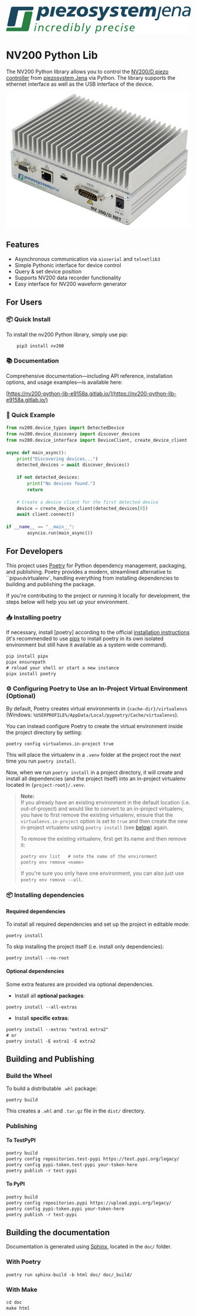 ![logo](doc/_static/piezosystem_logo.svg)

# NV200 Python Lib

The NV200 Python library allows you to control the [NV200/D piezo controller](https://www.piezosystem.com/product/nv-200-d-compact-amplifier/) from [piezosystem Jena](https://www.piezosystem.com) via Python.
The library supports the ethernet interface as well as the USB interface of the device.

![NV200](doc/images/nv200.jpg)

## Features

- Asynchronous communication via `aioserial` and `telnetlib3`
- Simple Pythonic interface for device control
- Query & set device position
- Supports NV200 data recorder functionality
- Easy interface for NV200 waveform generator


## For Users

### 📦 Quick Install

To install the nv200 Python library, simply use pip:

```shell
    pip3 install nv200
```

### 📚 Documentation 


Comprehensive documentation—including API reference, installation options, and usage examples—is available here:

[https://nv200-python-lib-e9158a.gitlab.io/](https://nv200-python-lib-e9158a.gitlab.io/)


### 🧪 Quick Example

```python
from nv200.device_types import DetectedDevice
from nv200.device_discovery import discover_devices
from nv200.device_interface import DeviceClient, create_device_client

async def main_async():
    print("Discovering devices...")
    detected_devices = await discover_devices()
    
    if not detected_devices:
        print("No devices found.")
        return

    # Create a device client for the first detected device
    device = create_device_client(detected_devices[0])
    await client.connect()

if __name__ == "__main__":
        asyncio.run(main_async())
```

## For Developers

This project uses [Poetry](https://python-poetry.org/) for Python dependency management, packaging, and publishing. Poetry provides a modern, streamlined alternative to ``pip` and `virtualenv`, handling everything from installing dependencies to building and publishing the package.

If you're contributing to the project or running it locally for development, the steps below will help you set up your environment.

### 📥 Installing poetry

If necessary, install [poetry] according to the official [installation instructions](https://python-poetry.org/docs/#installation) 
(it's recommended to use [pipx](https://github.com/pypa/pipx) to install poetry in its own isolated environment but still have it available as a system wide command).

```shell
pip install pipx
pipx ensurepath
# reload your shell or start a new instance
pipx install poetry
```

### ⚙️ Configuring Poetry to Use an In-Project Virtual Environment (Optional)

By default, Poetry creates virtual environments in `{cache-dir}/virtualenvs`
(Windows: `%USERPROFILE%/AppData/Local/pypoetry/Cache/virtualenvs`).

You can instead configure Poetry to create the virtual environment inside the project directory by setting:

```shell
poetry config virtualenvs.in-project true
```

This will place the virtualenv in a `.venv` folder at the project root the next time you run `poetry install`.

Now, when we run `poetry install` in a project directory, it will create and install all dependencies 
(and the project itself) into an in-project virtualenv located in `{project-root}/.venv`.

> **Note:**  
> If you already have an existing environment in the default location (i.e. out-of-project) and would like to convert to an in-project virtualenv, you have to first remove the existing virtualenv, ensure that the `virtualenvs.in-project` option is set to `true` and then create the new in-project virtualenv using `poetry install` (see [below](#installing-dependencies)) again.
> 
> To remove the existing virtualenv, first get its name and then remove it:
> 
> ```shell
> poetry env list   # note the name of the environment
> poetry env remove <name>
> ```
> 
> If you're sure you only have one environment, you can also just use `poetry env remove --all`.

### 📦 Installing dependencies

#### Required dependencies

To install all required dependencies and set up the project in editable mode:

```shell
poetry install
```

To skip installing the project itself (i.e. install only dependencies):

```shell
poetry install --no-root
```

#### Optional dependencies

Some extra features are provided via optional dependencies.

- Install all **optional packages**:

```shell
poetry install --all-extras
```

- Install **specific extras**:

```shell
poetry install --extras "extra1 extra2"
# or
poetry install -E extra1 -E extra2
```

## Building and Publishing

### Build the Wheel

To build a distributable `.whl` package:

```shell
poetry build
```

This creates a `.whl` and `.tar.gz` file in the `dist/` directory.

### Publishing 

#### To TestPyPI

```shell
poetry build
poetry config repositories.test-pypi https://test.pypi.org/legacy/
poetry config pypi-token.test-pypi your-token-here
poetry publish -r test-pypi
```

#### To PyPI

```shell
poetry build
poetry config repositories.pypi https://upload.pypi.org/legacy/
poetry config pypi-token.pypi your-token-here
poetry publish -r test-pypi
```

## Building the documentation

Documentation is generated using [Sphinx](https://www.sphinx-doc.org/), located in the `doc/` folder.

### With Poetry

```shell
poetry run sphinx-build -b html doc/ doc/_build/
```

### With Make

```shell
cd doc
make html
```

